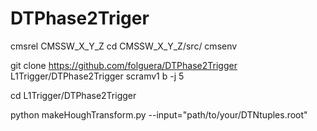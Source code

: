 # DTPhase2Triger

cmsrel CMSSW_X_Y_Z
cd CMSSW_X_Y_Z/src/
cmsenv

git clone https://github.com/folguera/DTPhase2Trigger L1Trigger/DTPhase2Trigger
scramv1 b -j 5

cd L1Trigger/DTPhase2Trigger

python makeHoughTransform.py --input="path/to/your/DTNtuples.root" 

